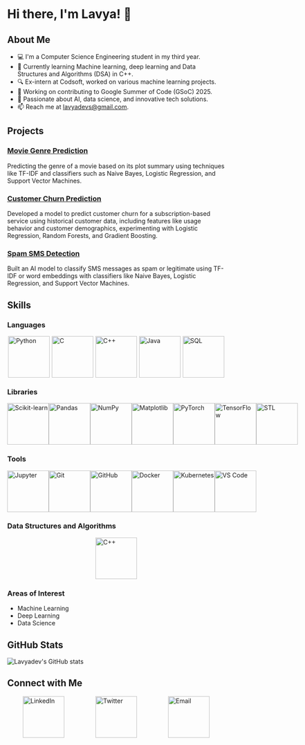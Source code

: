 # Hi there, I'm Lavya! 👋

## About Me

- 💻 I'm a Computer Science Engineering student in my third year.
- 🌱 Currently learning Machine learning, deep learning and Data Structures and Algorithms (DSA) in C++.
- 🔍 Ex-intern at Codsoft, worked on various machine learning projects.
- 👾 Working on contributing to Google Summer of Code (GSoC) 2025.
- 🧠 Passionate about AI, data science, and innovative tech solutions.
- 📫 Reach me at [lavyadevs@gmail.com](mailto:lavyadevs@gmail.com).

## Projects

### [Movie Genre Prediction](https://github.com/Lavyadev/CODSOFT/tree/16ec299d8a55a783a08ba5486a3792db619581a9/MOVIE%20GENRE%20CLAASIFICATION)
Predicting the genre of a movie based on its plot summary using techniques like TF-IDF and classifiers such as Naive Bayes, Logistic Regression, and Support Vector Machines.

### [Customer Churn Prediction](https://github.com/Lavyadev/CODSOFT/tree/16ec299d8a55a783a08ba5486a3792db619581a9/CUSTOMER%20CHURN%20PREDICTION)
Developed a model to predict customer churn for a subscription-based service using historical customer data, including features like usage behavior and customer demographics, experimenting with Logistic Regression, Random Forests, and Gradient Boosting.

### [Spam SMS Detection](https://github.com/Lavyadev/CODSOFT/tree/16ec299d8a55a783a08ba5486a3792db619581a9/SPAM%20SMS%20DETECTION)
Built an AI model to classify SMS messages as spam or legitimate using TF-IDF or word embeddings with classifiers like Naive Bayes, Logistic Regression, and Support Vector Machines.

## Skills

### Languages
<div style="display: flex; justify-content: space-around; align-items: center;">
  <img src="https://img.icons8.com/color/96/000000/python.png" alt="Python" width="96" height="96"/>
  <img src="https://img.icons8.com/color/96/000000/c-programming.png" alt="C" width="96" height="96"/>
  <img src="https://img.icons8.com/color/96/000000/c-plus-plus-logo.png" alt="C++" width="96" height="96"/>
  <img src="https://img.icons8.com/color/96/000000/java-coffee-cup-logo.png" alt="Java" width="96" height="96"/>
  <img src="https://img.icons8.com/color/96/000000/sql.png" alt="SQL" width="96" height="96"/>
</div>

### Libraries
<div style="display: flex; justify-content: space-around; align-items: center;">
  <img src="https://upload.wikimedia.org/wikipedia/commons/thumb/0/05/Scikit_learn_logo_small.svg/1024px-Scikit_learn_logo_small.svg.png" alt="Scikit-learn" width="96" height="96"/>
  <img src="https://img.icons8.com/color/96/000000/pandas.png" alt="Pandas" width="96" height="96"/>
  <img src="https://img.icons8.com/color/96/000000/numpy.png" alt="NumPy" width="96" height="96"/>
  <img src="https://matplotlib.org/stable/_images/sphx_glr_logos2_001.png" alt="Matplotlib" width="96" height="96"/>
  <img src="https://pytorch.org/assets/images/pytorch-logo.png" alt="PyTorch" width="96" height="96"/>
  <img src="https://www.tensorflow.org/images/tf_logo_social.png" alt="TensorFlow" width="96" height="96"/>
  <img src="https://img.icons8.com/color/96/000000/c-plus-plus-logo.png" alt="STL" width="96" height="96"/>
</div>

### Tools
<div style="display: flex; justify-content: space-around; align-items: center;">
  <img src="https://upload.wikimedia.org/wikipedia/commons/thumb/3/38/Jupyter_logo.svg/2560px-Jupyter_logo.svg.png" alt="Jupyter" width="96" height="96"/>
  <img src="https://img.icons8.com/color/96/000000/git.png" alt="Git" width="96" height="96"/>
  <img src="https://img.icons8.com/fluent/96/000000/github.png" alt="GitHub" width="96" height="96"/>
  <img src="https://img.icons8.com/color/96/000000/docker.png" alt="Docker" width="96" height="96"/>
  <img src="https://img.icons8.com/color/96/000000/kubernetes.png" alt="Kubernetes" width="96" height="96"/>
  <img src="https://img.icons8.com/color/96/000000/visual-studio-code-2019.png" alt="VS Code" width="96" height="96"/>
</div>

### Data Structures and Algorithms
<div style="display: flex; justify-content: space-around; align-items: center;">
  <img src="https://img.icons8.com/color/96/000000/c-plus-plus-logo.png" alt="C++" width="96" height="96"/>
</div>

### Areas of Interest
- Machine Learning
- Deep Learning
- Data Science

## GitHub Stats
![Lavyadev's GitHub stats](https://github-readme-stats.vercel.app/api?username=lavyadev&show_icons=true&theme=radical
)

## Connect with Me
<div style="display: flex; justify-content: space-around; align-items: center;">
  <a href="https://www.linkedin.com/in/your-linkedin-profile"><img src="https://img.icons8.com/color/96/000000/linkedin.png" alt="LinkedIn" width="96" height="96"/></a>
  <a href="https://twitter.com/your-twitter-handle"><img src="https://img.icons8.com/color/96/000000/twitter.png" alt="Twitter" width="96" height="96"/></a>
  <a href="mailto:your-email@example.com"><img src="https://img.icons8.com/color/96/000000/gmail.png" alt="Email" width="96" height="96"/></a>
</div>
